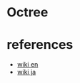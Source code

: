 # Octree


# references
- [wiki en](https://en.wikipedia.org/wiki/Octree)
- [wiki ja](https://ja.wikipedia.org/wiki/%E5%85%AB%E5%88%86%E6%9C%A8)
